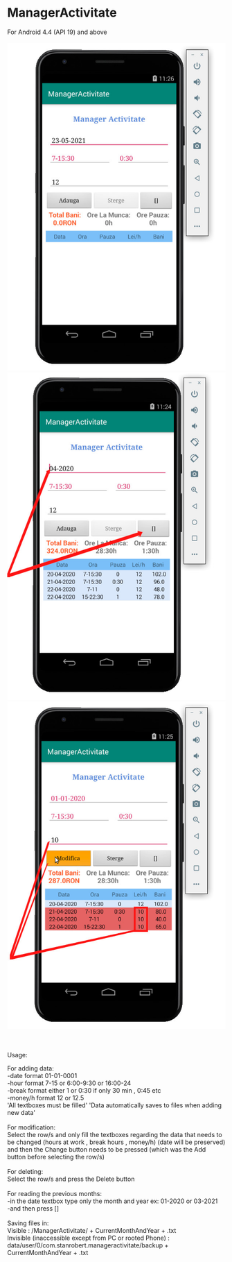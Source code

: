 # ManagerActivitate
For Android 4.4 (API 19) and above
<br>
<br>
![alt text](https://raw.githubusercontent.com/robertstandev/ManagerActivitate/main/README/Images/Default.jpg)
![alt text](https://raw.githubusercontent.com/robertstandev/ManagerActivitate/main/README/Images/PreviousMonths.jpg)
![alt text](https://raw.githubusercontent.com/robertstandev/ManagerActivitate/main/README/Images/MultiModify.jpg)

<br>
<br>
Usage:

For adding data:
<br>
-date format                         01-01-0001
<br>
-hour format                        7-15 or 6:00-9:30 or 16:00-24
<br>
-break format                        either 1 or 0:30 if only 30 min , 0:45 etc
<br>
-money/h format                   12 or 12.5
<br>
'All textboxes must be filled'
'Data automatically saves to files when adding new data'
<br>
<br>
For modification:
<br>
Select the row/s and only fill the textboxes regarding the data that needs to be changed (hours at work , break hours , money/h)
(date will be preserved) and then the Change button needs to be pressed (which was the Add button before selecting the row/s)
<br>
<br>
For deleting:
<br>
Select the row/s and press the Delete button
<br>
<br>
For reading the previous months:
<br>
-in the date textbox type only the month and year ex: 01-2020   or    03-2021
<br>
-and then press []
<br>
<br>
Saving files in:
<br>
Visible :  /ManagerActivitate/ + CurrentMonthAndYear + .txt
<br>
Invisible (inaccessible except from PC or rooted Phone) : data/user/0/com.stanrobert.manageractivitate/backup + CurrentMonthAndYear + .txt
